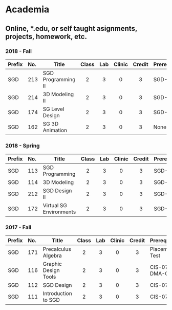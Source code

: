 # Academia
## Online, *.edu, or self taught asignments, projects, homework, etc.



### 2018 - Fall
| Prefix | No. | Title | Class | Lab | Clinic | Credit | Prerequisites    |
|:-------|:----|-------|:-----:|:---:|:------:|:------:|:-----------------|
| SGD | 213 | SGD Programming II | 2 | 3 | 0 | 3 | SGD-113 |
| SGD | 214 | 3D Modeling II     | 2 | 3 | 0 | 3 | SGD-114 |
| SGD | 174 | SG Level Design    | 2 | 3 | 0 | 3 | SGD-112 |
| SGD | 162 | SG 3D Animation    | 2 | 3 | 0 | 3 | None |


### 2018 - Spring
| Prefix | No. | Title | Class | Lab | Clinic | Credit | Prerequisites    |
|:-------|:----|-------|:-----:|:---:|:------:|:------:|:-----------------|
| SGD | 113 | SGD Programming         | 2 | 3 | 0 | 3 | SGD-113 |
| SGD | 114 | 3D Modeling             | 2 | 3 | 0 | 3 | SGD-113 |
| SGD | 212 | SGD Design II           | 2 | 3 | 0 | 3 | SGD-113 |
| SGD | 172 | Virtual SG Environments | 2 | 3 | 0 | 3 | SGD-113           |


### 2017 - Fall
| Prefix | No. | Title | Class | Lab | Clinic | Credit | Prerequisites    |
|:-------|:----|-------|:-----:|:---:|:------:|:------:|:-----------------|
| SGD | 171 | Precalculus Algebra  | 2 | 3 | 0 | 3 | Placement Test |
| SGD | 116 | Graphic Design Tools | 2 | 3 | 0 | 3 | CIS-070 and DMA-040 |
| SGD | 112 | SGD Design           | 2 | 3 | 0 | 3 | CIS-070 |
| SGD | 111 | Introduction to SGD  | 2 | 3 | 0 | 3 | CIS-070 |




